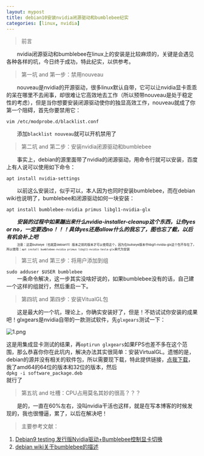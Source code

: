 ```yaml
---
layout: mypost
title: debian10安装nvidia闭源驱动和bumblebee纪实
categories: [linux, nvidia]
---
```


> 前言

&emsp;&emsp;nvidia闭源驱动和bumblebee在linux上的安装是比较麻烦的，关键是会遇见各种各样的坑，今日终于成功，特此纪实，以供参考。

> 第一坑 and 第一步：禁用nouveau

&emsp;&emsp;nouveau是nvidia的开源驱动，很多linux默认自带，它可以让nvidia显卡乖乖的呆在哪里不去闹事，却很难让它高效地去工作（所以预带nouveau是处于稳定性的考虑），但是当你想要安装闭源驱动使你的独显高效工作，nouveau就成了你第一个阻碍，首先你要禁用它：
```
vim /etc/modprobe.d/blacklist.conf
```  
&emsp;&emsp;添加```blacklist nouveau```就可以开机禁用了

> 第二坑 and 第二步：安装nvidia闭源驱动和bumblebee

&emsp;&emsp;事实上，debian的源里面带了nvidia的闭源驱动，用命令行就可以安装，百度上有人说可以使用如下命令：  
```
apt install nvidia-settings
```  
&emsp;&emsp;以前这么安装过，似乎可以，本人因为也同时安装bumblebee，而在debian wiki也说明了，bumblebee和闭源驱动如何一块安装：
```
apt install bumblebee-nvidia primus libgl1-nvidia-glx
```  
&emsp;&emsp;***安装的过程中如果蹦出来什么nvidia-installer-cleanup这个东西，让你yes or no，一定要选no！！！具体yes还是allow什么的我忘了，图也忘了截，以后有机会补上吧***  
&emsp;&emsp;<small><small><small>注意：这是bullseye（也就是debian11）版本之前的版本才可以使用这个，因为在bullseye版本中libgl1-nvidia-glx这个包不存在了，所以使用：```apt install bumblebee-nvidia primus libgl1-nvidia-tesla-glx```来代为安装</small></small></small>

> 第三坑 and 第三步：将用户添加到组

```sudo adduser $USER bumblebee```  
&emsp;&emsp;一条命令解决，这一步其实没啥好说的，如果bumblebee没有的话，自己建一个这样的组就行，然后重启一下。

> 第四坑 and 第四步：安装VitualGL包

&emsp;&emsp;这是最大的一个坑，理论上，你确实安装好了，但是！不妨试试你安装的成果吧！glxgears是nvidia自带的一款测试软件，先```glxgears```测试一下：

![1.png](1.png) 

这是用集成显卡测试的结果，再```optirun glxgears```如果FPS也差不多在这个范围，那么恭喜你你在此坑内，解决办法其实很简单：安装VirtualGL。遗憾的是，debian的源并没有相关的软件包，所以需要现下载，特此提供链接，[点我下载](https://sourceforge.net/projects/virtualgl/files/)，我了amd64的64位的版本和32位的版本，然后  
```dpkg -i software_package.deb```  
就行了

> 第五坑 and 吐槽：CPU占用莫名其妙的很高？？？  

&emsp;&emsp;是的，一直在60%左右，没叫nvidia干活也这样，就是在写本博客的时候发现的，我也很懵逼，累了，以后在解决吧！

> 主要参考文献：  

1. [Debian9 testing 发行版Nvidia驱动+Bumblebee控制显卡切换](https://www.jianshu.com/p/a3161cfa662a)
2. [debian wiki关于bumblebee的描述](https://wiki.debian.org/Bumblebee)
